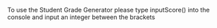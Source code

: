 To use the Student Grade Generator please type inputScore() into the console and input an integer between the brackets